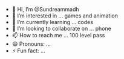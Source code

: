 - 👋 Hi, I’m @Sundreammadh
- 👀 I’m interested in ... games and animation 
- 🌱 I’m currently learning ... codes 
- 💞️ I’m looking to collaborate on ... phone 
- 📫 How to reach me ... 100 level pass 
- 😄 Pronouns: ...
- ⚡ Fun fact: ...

<!---
Sundreammadh/Sundreammadh is a ✨ special ✨ repository because its `README.md` (this file) appears on your GitHub profile.
You can click the Preview link to take a look at your changes.
--->
